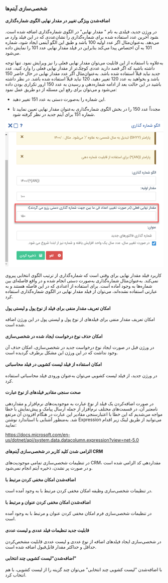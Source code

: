 ### شخصی‌سازی آیتم‌ها

#### اضافه‌شدن ویژگی تغییر در مقدار نهایی الگوی شماره‌گذاری 
 
در ورژن جدید، فیلدی به نام " مقدار نهایی" در الگوی شماره‌گذاری اضافه شده است. عددی که در این فیلد وارد می‎شود آخرین عدد استفاده شده برای شماره‌گذاری را نشان می‌دهد. به‌عنوان‌مثال اگر عدد اولیه 100 باشد و طبق این الگو آیتمی ایجاد شود، شماره 101 به آن اختصاص پیدا می‌کند بنابراین در فیلد مقدار نهایی عدد 101 را نمایش داده می‌شود. 

به‌علاوه با استفاده از این قابلیت می‌توان مقدار نهایی فعلی را نیز ویرایش نمود. تنها توجه داشته باشید که اگر قصد دارید عددی کوچک‌تر از مقدار نهایی فعلی را وارد کنید، عدد جدید نباید قبلاً استفاده شده باشد. به‌عنوان‌مثال اگر عدد مقدار نهایی در حال حاضر 150 باشد و بخواهید به عدد 120 تغییر دهید، 120 نباید قبلاً استفاده شده باشد. در نظر داشته باشید در این حالت بعد از ادامه شماره‌دهی و رسیدن به عدد 150 ارور تکراری بودن داده می‌شود و می‌توان برای رفع این مسئله از دو طریق عمل نمود:

- این شماره را به‌صورت دستی به عدد 151 تغییر دهید.

- مجدداً عدد 150 را در بخش الگوی شماره‌گذاری به‌عنوان مقدار نهایی تعیین نمایید تا شماره 151 برای آیتم جدید در نظر گرفته شود.

![photo](https://raw.githubusercontent.com/1stco/PayamGostarDocs/master/releasenote/2.6.0/olgoShomaregozari.png)
 
کاربرد فیلد مقدار نهایی برای وقتی است که شماره‌گذاری از ترتیب الگوی انتخابی پیروی نمی‌کند. به‌عنوان‌مثال شماره‌گذاری به‌صورت دستی انجام شده و در واقع فاصله‌ای بین شماره‌ها به وجود آماده است. برای استفاده از اعدادی که در این فاصله هستند و به عبارتی استفاده نشده‌اند، می‌توان از فیلد مقدار نهایی در الگوی شماره‌گذاری استفاده کرد.

#### امکان تعریف مقدار منفی برای فیلد از نوع پول و لیستی پول 

امکان تعریف مقدار منفی برای فیلدهای از نوع پول و لیستی پول در این ورژن اضافه شده است.

#### امکان حذف نوع درخواست ایجاد شده در شخصی‌سازی 

در ورژن قبل در صورت ایجاد نوع درخواست جدید در شخصی‌سازی، امکان حذف آن وجود نداشت که در این ورژن این مشکل برطرف گردیده است.

#### امکان استفاده از فیلد لیست کشویی در فیلد محاسباتی 

در ورژن جدید، از فیلد لیست کشویی می‌توان به‌عنوان ورودی فیلد محاسباتی استفاده کرد.

#### صحت سنجی مقادیر فیلدهای از نوع عبارت 

در صورت اضافه‌کردن یک فیلد از نوع عبارت به موجودیت‌های نرم‌افزار و مقداردهی نامعتبر آن، در قسمت‌های مختلف نرم‌افزار از جمله ارسال پیامک و پیش‌نمایش با خطا مواجه می‌شدیم که این خطا با اعتبارسنجی مقادیر این عبارت در هنگام افزودن آن مرتفع شد. به‌منظور آشنایی با استاندارد نوشتن Expression می‌توانید از طریق لینک زیر اقدام نمایید:

https://docs.microsoft.com/en-us/dotnet/api/system.data.datacolumn.expression?view=net-5.0

#### الزامی شدن کلید کاربر در شخصی‌سازی آیتم‌های CRM

در تنظیمات شخصی‌سازی تمامی موجودیت‌های CRM، مقداردهی کد الزامی شده است و در صورت پر نشدن، ذخیره آیتم انجام نمی‌شود.

#### اضافه‌شدن امکان مخفی کردن مرتبط با

در تنظیمات شخصی‌سازی وظیفه امکان مخفی کردن مرتبط با به وجود آمده است.

#### اضافه‌شدن امکان مخفی کردن عنوان و مرتبط با

در تنظیمات شخصی‌سازی فرم امکان مخفی کردن عنوان و مرتبط با به وجود آمده است.


#### قابلیت جدید تنظیمات فیلد عددی و لیست عددی

در شخصی‌سازی ایجاد فیلدهای اضافه از نوع عددی و لیست عددی قابلیت مشخص‌کردن حداقل و حداکثر مقدار قابل‌قبول اضافه شده است.

#### اضافه‌شدن"لیست کشویی چند انتخابی"

با اضافه‌شدن "لیست کشویی چند انتخابی" می‌توان چند گزینه را از لیست کشویی، با هم انتخاب کرد.
